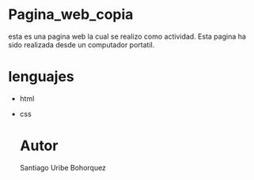 # Pagina_web_copia
esta es una pagina web la cual se realizo como actividad.
Esta pagina ha sido realizada desde un computador portatil. 

# lenguajes
* html
* css

  # Autor
  Santiago Uribe Bohorquez
